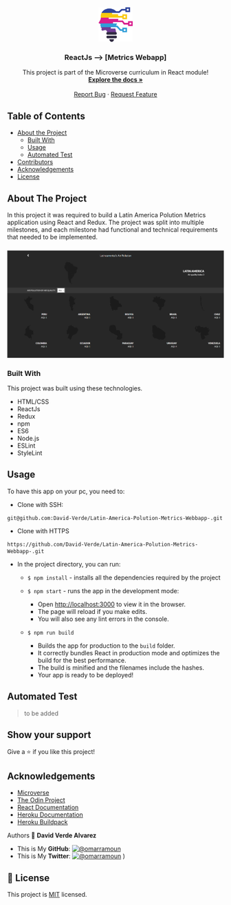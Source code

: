 <br />
<p align="center">
  <a href="https://github.com/David-Verde/Latin-America-Polution-Metrics-Webbapp-">
    <img src="/src/logo-david-nuevo-2021.png" alt="Logo" width="80" height="80">
  </a>

  <h3 align="center">ReactJs --> [Metrics Webapp]</h3>

  <p align="center">
    This project is part of the Microverse curriculum in React module!
    <br />
    <a href="https://github.com/David-Verde/Latin-America-Polution-Metrics-Webbapp-"><strong>Explore the docs »</strong></a>
    <br />
    <br />
    <a href="https://github.com/David-Verde/Latin-America-Polution-Metrics-Webbapp-/issues">Report Bug</a>
    ·
    <a href="https://github.com/David-Verde/Latin-America-Polution-Metrics-Webbapp-/issues">Request Feature</a>
  </p>
</p>

<!-- TABLE OF CONTENTS -->
## Table of Contents

* [About the Project](#about-the-project)
  * [Built With](#built-with)
  * [Usage](#usage)
  * [Automated Test](#automated-test)
* [Contributors](#contributors)
* [Acknowledgements](#acknowledgements)
* [License](#license)

<!-- ABOUT THE PROJECT -->
## About The Project
In this project it was required to build a Latin America Polution Metrics application using React and Redux. The project was split into multiple milestones, and each milestone had functional and technical requirements that needed to be implemented.

###
 <a href="https://github.com/David-Verde/Latin-America-Polution-Metrics-Webbapp-">
    <img src="/src/dawf.png" alt="Logo">
  </a>



### Built With
This project was built using these technologies.
* HTML/CSS
* ReactJs
* Redux
* npm
* ES6
* Node.js
* ESLint
* StyleLint


<!-- INSTALLATION -->
## Usage

To have this app on your pc, you need to:

  - Clone with SSH:
  ```
git@github.com:David-Verde/Latin-America-Polution-Metrics-Webbapp-.git
  ```
  - Clone with HTTPS
  ```
https://github.com/David-Verde/Latin-America-Polution-Metrics-Webbapp-.git
  ```

* In the project directory, you can run:

  - `$ npm install` - installs all the dependencies required by the project

  - `$ npm start` - runs the app in the development mode:
    - Open [http://localhost:3000](http://localhost:3000) to view it in the browser.
    - The page will reload if you make edits.
    - You will also see any lint errors in the console.

  - `$ npm run build`
    - Builds the app for production to the `build` folder.
    - It correctly bundles React in production mode and optimizes the build for the best performance.
    - The build is minified and the filenames include the hashes.
    - Your app is ready to be deployed!

## Automated Test
 > to be added



## Show your support

Give a :star: if you like this project!

<!-- ACKNOWLEDGEMENTS -->
## Acknowledgements
* [Microverse](https://www.microverse.org/)
* [The Odin Project](https://www.theodinproject.com/)
* [React Documentation](https://reactjs.org/docs/getting-started.html)
* [Heroku Documentation](https://devcenter.heroku.com/)
* [Heroku Buildpack](https://github.com/mars/create-react-app-buildpack#user-content-requires)



Authors
👤 **David Verde Alvarez**
- This is My **GitHub**: [![@omarramoun](https://img.shields.io/github/followers/omarramoun?label=David&style=social)](https://github.com/David-Verde)
- This is My **Twitter**: [![@omarramoun](https://img.shields.io/twitter/follow/omarramoun?label=David16&style=social)](https://twitter.com/UnyieldingOne)
)

## 📝 License

This project is [MIT](https://github.com/David-Verde/Latin-America-Polution-Metrics-Webbapp-/blob/styling/LICENSE) licensed.



